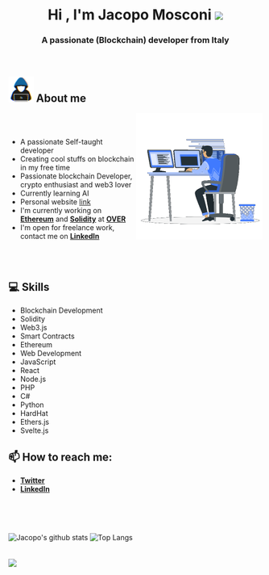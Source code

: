 <h1 align="center"><b>Hi , I'm Jacopo Mosconi </b><img src="https://media.giphy.com/media/hvRJCLFzcasrR4ia7z/giphy.gif" width="35"></h1>
<h3 align="center" width="35">A passionate (Blockchain) developer from Italy</h3>
<br>

## <picture><img src = "./media/about_me.gif" width = 50px></picture> **About me**

<picture> <img align="right" src="./media/Right_Side.gif" width = 250px></picture>

<br>

<br>

- A passionate Self-taught developer
- Creating cool stuffs on blockchain in my free time
- Passionate blockchain Developer, crypto enthusiast and web3 lover
- Currently learning AI
- Personal website [link](https://www.jacopomosconi.it)
- I'm currently working on [**Ethereum**](https://ethereum.org/) and [**Solidity**](https://soliditylang.org/) at [**OVER**](https://overthereality.ai/)
- I'm open for freelance work, contact me on [**LinkedIn**](https://www.linkedin.com/in/jacopo-mosconi-ba5281179/)


<br><br>

## **💻 Skills**
- Blockchain Development
- Solidity
- Web3.js
- Smart Contracts
- Ethereum
- Web Development
- JavaScript
- React
- Node.js
- PHP
- C#
- Python
- HardHat
- Ethers.js
- Svelte.js

## **📫 How to reach me:**

- [**Twitter**](https://twitter.com/jahardyx)
- [**LinkedIn**](https://www.linkedin.com/in/jacopo-mosconi-ba5281179/)

<br><br><br>


![Jacopo's github stats](https://github-readme-stats.vercel.app/api?username=jacko06v&show_icons=true&bg_color=deg,5f014c,1e0022,003151&ring_color=ffffff&title_color=ffffff&text_color=ffffff&icon_color=ffffff&hide_border=true)
![Top Langs](https://github-readme-stats.vercel.app/api/top-langs/?username=jacko06v&layout=compact&bg_color=deg,5f014c,1e0022,003151&ring_color=ffffff&title_color=ffffff&text_color=ffffff&icon_color=ffffff&hide_border=true)
<br><br><br>
![](https://komarev.com/ghpvc/?username=jacko06v&style=for-the-badge)

